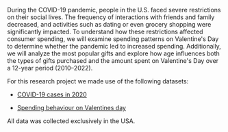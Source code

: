 During the COVID-19 pandemic, people in the U.S. faced severe restrictions on their social lives. The frequency of interactions with friends and family decreased, and activities such as dating or even grocery shopping were significantly impacted. To understand how these restrictions affected consumer spending, we will examine spending patterns on Valentine's Day to determine whether the pandemic led to increased spending. Additionally, we will analyze the most popular gifts and explore how age influences both the types of gifts purchased and the amount spent on Valentine's Day over a 12-year period (2010–2022).

For this research project we made use of the following datasets:

- [COVID-19 cases in 2020](https://www.kaggle.com/datasets/sudalairajkumar/covid19-in-usa)

- [Spending behaviour on Valentines day](https://github.com/rfordatascience/tidytuesday/blob/main/data/2024/2024-02-13/readme.md)

All data was collected exclusively in the USA.
